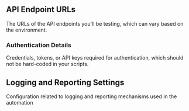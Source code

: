 ## API Endpoint URLs
The URLs of the API endpoints you'll be testing, which can vary based on the environment.
### Authentication Details
Credentials, tokens, or API keys required for authentication, which should not be hard-coded in your scripts.
 ## Logging and Reporting Settings
Configuration related to logging and reporting mechanisms used in the automation